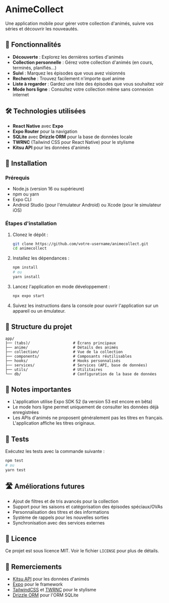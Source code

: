 # AnimeCollect

Une application mobile pour gérer votre collection d'animés, suivre vos séries et découvrir les nouveautés.

## 📱 Fonctionnalités

- **Découverte** : Explorez les dernières sorties d'animés
- **Collection personnelle** : Gérez votre collection d'animés (en cours, terminés, planifiés...)
- **Suivi** : Marquez les épisodes que vous avez visionnés
- **Recherche** : Trouvez facilement n'importe quel anime
- **Liste à regarder** : Gardez une liste des épisodes que vous souhaitez voir
- **Mode hors ligne** : Consultez votre collection même sans connexion internet

## 🛠️ Technologies utilisées

- **React Native** avec **Expo**
- **Expo Router** pour la navigation
- **SQLite** avec **Drizzle ORM** pour la base de données locale
- **TWRNC** (Tailwind CSS pour React Native) pour le stylisme
- **Kitsu API** pour les données d'animés

## 🚀 Installation

### Prérequis

- Node.js (version 16 ou supérieure)
- npm ou yarn
- Expo CLI
- Android Studio (pour l'émulateur Android) ou Xcode (pour le simulateur iOS)

### Étapes d'installation

1. Clonez le dépôt :

   ```bash
   git clone https://github.com/votre-username/animecollect.git
   cd animecollect
   ```

2. Installez les dépendances :

   ```bash
   npm install
   # ou
   yarn install
   ```

3. Lancez l'application en mode développement :

   ```bash
   npx expo start
   ```

4. Suivez les instructions dans la console pour ouvrir l'application sur un appareil ou un émulateur.

## 📂 Structure du projet

```
app/
├── (tabs)/                   # Écrans principaux
├── anime/                    # Détails des animés
├── collection/               # Vue de la collection
├── components/               # Composants réutilisables
├── hooks/                    # Hooks personnalisés
├── services/                 # Services (API, base de données)
├── utils/                    # Utilitaires
└── db/                       # Configuration de la base de données
```

## 📝 Notes importantes

- L'application utilise Expo SDK 52 (la version 53 est encore en bêta)
- Le mode hors ligne permet uniquement de consulter les données déjà enregistrées
- Les APIs d'animés ne proposent généralement pas les titres en français. L'application affiche les titres originaux.

## 🧪 Tests

Exécutez les tests avec la commande suivante :

```bash
npm test
# ou
yarn test
```

## 🛣️ Améliorations futures

- Ajout de filtres et de tris avancés pour la collection
- Support pour les saisons et catégorisation des épisodes spéciaux/OVAs
- Personnalisation des titres et des informations
- Système de rappels pour les nouvelles sorties
- Synchronisation avec des services externes

## 📄 Licence

Ce projet est sous licence MIT. Voir le fichier `LICENSE` pour plus de détails.

## 🙏 Remerciements

- [Kitsu API](https://kitsu.docs.apiary.io/) pour les données d'animés
- [Expo](https://expo.dev/) pour le framework
- [TailwindCSS](https://tailwindcss.com/) et [TWRNC](https://github.com/jaredh159/tailwind-react-native-classnames) pour le stylisme
- [Drizzle ORM](https://orm.drizzle.team/) pour l'ORM SQLite
